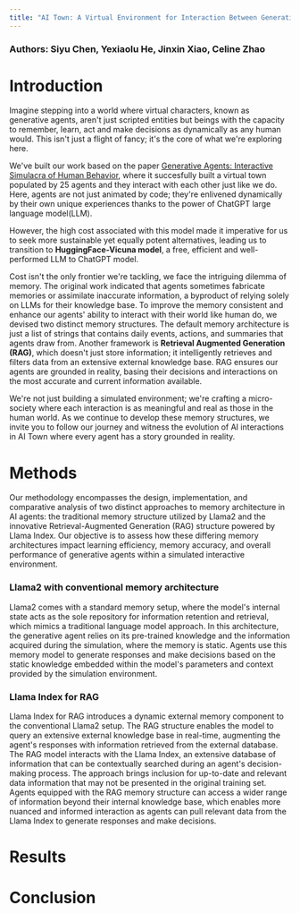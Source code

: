 ```yaml
---
title: "AI Town: A Virtual Environment for Interaction Between Generative Agents"
---
```


### Authors: Siyu Chen, Yexiaolu He, Jinxin Xiao, Celine Zhao

# Introduction
Imagine stepping into a world where virtual characters, known as generative agents, aren't just scripted entities but beings with the capacity to remember, learn, act and make decisions as dynamically as any human would. This isn't just a flight of fancy; it's the core of what we're exploring here.  

We've built our work based on the paper [Generative Agents: Interactive Simulacra of Human Behavior](https://arxiv.org/abs/2304.03442), where it succesfully built a virtual town populated by 25 agents and they interact with each other just like we do. Here, agents are not just animated by code; they're enlivened dynamically by their own unique experiences thanks to the power of ChatGPT large language model(LLM).  

However, the high cost associated with this model made it imperative for us to seek more sustainable yet equally potent alternatives, leading us to transition to **HuggingFace-Vicuna model**, a free, efficient and well-performed LLM to ChatGPT model.  

Cost isn't the only frontier we're tackling, we face the intriguing dilemma of memory. The original work indicated that agents sometimes fabricate memories or assimilate inaccurate information, a byproduct of relying solely on LLMs for their knowledge base. To improve the memory consistent and enhance our agents' ability to interact with their world like human do, we devised two distinct memory structures. The default memory architecture is just a list of strings that contains daily events, actions, and summaries that agents draw from. Another framework is **Retrieval Augmented Generation (RAG)**, which doesn't just store information; it intelligently retrieves and filters data from an extensive external knowledge base. RAG ensures our agents are grounded in reality, basing their decisions and interactions on the most accurate and current information available. 

We're not just building a simulated environment; we're crafting a micro-society where each interaction is as meaningful and real as those in the human world. As we continue to develop these memory structures, we invite you to follow our journey and witness the evolution of AI interactions in AI Town where every agent has a story grounded in reality.



# Methods
Our methodology encompasses the design, implementation, and comparative analysis of two distinct approaches to memory architecture in AI agents: the traditional memory structure utilized by Llama2 and the innovative Retrieval-Augmented Generation (RAG) structure powered by Llama Index. Our objective is to assess how these differing memory architectures impact learning efficiency, memory accuracy, and overall performance of generative agents within a simulated interactive environment.

### Llama2 with conventional memory architecture
Llama2 comes with a standard memory setup, where the model's internal state acts as the sole repository for information retention and retrieval, which mimics a traditional language model approach. In this architecture, the generative agent relies on its pre-trained knowledge and the information acquired during the simulation, where the memory is static. Agents use this memory model to generate responses and make decisions based on the static knowledge embedded within the model's parameters and context provided by the simulation environment.

### Llama Index for RAG
Llama Index for RAG introduces a dynamic external memory component to the conventional Llama2 setup. The RAG structure enables the model to query an extensive external knowledge  base in real-time, augmenting the agent's responses with information retrieved from the external database. The RAG model interacts with the Llama Index, an extensive database of information that can be contextually searched during an agent's decision-making process. The approach brings inclusion for up-to-date and relevant data information that may not be presented in the original training set. Agents equipped with the RAG memory structure can access a wider range of information beyond their internal knowledge base, which enables more nuanced and informed interaction as agents can pull relevant data from the Llama Index to generate responses and make decisions.

# Results

# Conclusion
